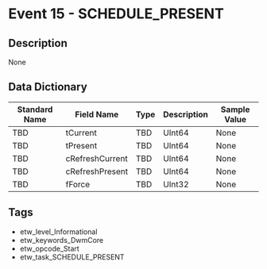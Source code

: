 # Event 15 - SCHEDULE_PRESENT

## Description
None

## Data Dictionary
|Standard Name|Field Name|Type|Description|Sample Value|
|---|---|---|---|---|
|TBD|tCurrent|TBD|UInt64|None|None|
|TBD|tPresent|TBD|UInt64|None|None|
|TBD|cRefreshCurrent|TBD|UInt64|None|None|
|TBD|cRefreshPresent|TBD|UInt64|None|None|
|TBD|fForce|TBD|UInt32|None|None|

## Tags
* etw_level_Informational
* etw_keywords_DwmCore
* etw_opcode_Start
* etw_task_SCHEDULE_PRESENT